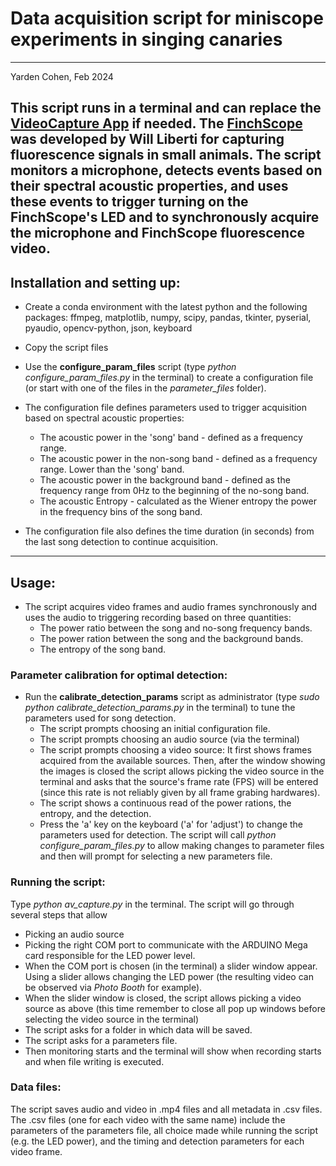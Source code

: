 # Data acquisition script for miniscope experiments in singing canaries
-------------------------------------------------------------------------
Yarden Cohen, Feb 2024

This script runs in a terminal and can replace the [VideoCapture App](https://github.com/gardner-lab/video-capture) if needed. 
The [FinchScope](https://github.com/gardner-lab/FinchScope) was developed by Will Liberti for capturing fluorescence signals in small animals.
The script monitors a microphone, detects events based on their spectral acoustic properties, and uses these events to trigger turning on the FinchScope's 
LED and to synchronously acquire the microphone and FinchScope fluorescence video. 
---
## Installation and setting up:
- Create a conda environment with the latest python and the following packages:
ffmpeg, matplotlib, numpy, scipy, pandas, tkinter, pyserial, pyaudio, opencv-python, json, keyboard
- Copy the script files
- Use the **configure_param_files** script (type *python configure_param_files.py* in the terminal) to create a configuration file (or start with one of the files in the *parameter_files* folder).

- The configuration file defines parameters used to trigger acquisition based on spectral acoustic properties:
  -  The acoustic power in the 'song' band - defined as a frequency range.
  -  The acoustic power in the non-song band - defined as a frequency range. Lower than the 'song' band.
  -  The acoustic power in the background band - defined as the frequency range from 0Hz to the beginning of the no-song band.
  -  The acoustic Entropy - calculated as the Wiener entropy the power in the frequency bins of the song band.

- The configuration file also defines the time duration (in seconds) from the last song detection to continue acquisition.
---
## Usage:
- The script acquires video frames and audio frames synchronously and uses the audio to triggering recording based on three quantities:
  - The power ratio between the song and no-song frequency bands.
  - The power ration between the song and the background bands.
  - The entropy of the song band.

### Parameter calibration for optimal detection:
- Run the **calibrate_detection_params** script as administrator (type *sudo python calibrate_detection_params.py* in the terminal) to tune the parameters used for song detection.
  - The script prompts choosing an initial configuration file.
  - The script prompts choosing an audio source (via the terminal)
  - The script prompts choosing a video source: It first shows frames acquired from the available sources. Then, after the window showing the images is closed the script allows picking the video source in the terminal and asks that the source's frame rate (FPS) will be entered (since this rate is not reliably given by all frame grabing hardwares).
  - The script shows a continuous read of the power rations, the entropy, and the detection.
  - Press the 'a' key on the keyboard ('a' for 'adjust') to change the parameters used for detection. The script will call *python configure_param_files.py* to allow making changes to parameter files and then will prompt for selecting a new parameters file.

### Running the script:
Type *python av_capture.py* in the terminal. The script will go through several steps that allow
- Picking an audio source
- Picking the right COM port to communicate with the ARDUINO Mega card responsible for the LED power level.
- When the COM port is chosen (in the terminal) a slider window appear. Using a slider allows changing the LED power (the resulting video can be observed via *Photo Booth* for example).
- When the slider window is closed, the script allows picking a video source as above (this time remember to close all pop up windows before selecting the video source in the terminal)
- The script asks for a folder in which data will be saved.
- The script asks for a parameters file.
- Then monitoring starts and the terminal will show when recording starts and when file writing is executed.

### Data files:
The script saves audio and video in .mp4 files and all metadata in .csv files.
The .csv files (one for each video with the same name) include the parameters of the parameters file, all choice made while running the script (e.g. the LED power), and the timing and detection parameters for each video frame. 


